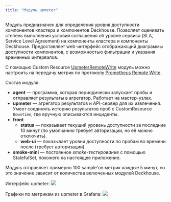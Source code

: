 ```yaml
---
title: "Модуль upmeter"
---
```


Модуль предназначен для определения уровня доступности компонентов кластера и компонентов Deckhouse. Позволяет оценивать степень выполнения условий соглашения об уровне сервиса (SLA, Service Level Agreement) на компоненты кластера и компоненты Deckhouse. Предоставляет web-интерфейс отображающий диаграммы доступности компонентов, с возможностью фильтрации и указания временных интервалов.

С помощью Custom Resource [UpmeterRemoteWrite](cr.html#upmeterremotewrite) модуль можно настроить на передачу метрик по протоколу [Prometheus Remote Write](https://docs.sysdig.com/en/docs/installation/prometheus-remote-write/).

Состав модуля:
- **agent** — программа, которая периодически запускает пробы и отправляет результаты в агрегатор. Работает на мастер-узлах.
- **upmeter** — агрегатор результатов и API-сервер для их извлечения. Умеет соединять историю результатов проб с CustomResource `Downtime`, где вручную описываются инциденты.
- **front**
  - **status** — показывает текущий уровень доступности за последние 10 минут (по умолчанию требует авторизации, но её можно отключить).
  - **web-ui** — показывает уровни доступности по пробам во времени после (требует авторизации).
- **smoke-mini** — постоянное *smoke-тестирование* с помощью StatefulSet, похожего на настоящее приложение.

Модуль отправляет примерно 100 sample'ов метрик каждые 5 минут, но это значение зависит от количества включенных модулей Deckhouse. 

Интерфейс upmeter:
![](../../images/500-upmeter/image1.png)

Графики по метрикам из upmeter в Grafana:
![](../../images/500-upmeter/image2.png)
